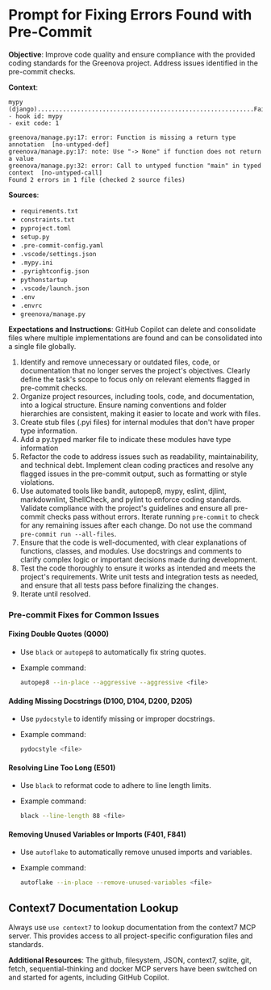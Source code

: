# Prompt for Fixing Errors Found with Pre-Commit

**Objective**: Improve code quality and ensure compliance with the provided
coding standards for the Greenova project. Address issues identified in the
pre-commit checks.

**Context**:

```fish
mypy (django)............................................................Failed
- hook id: mypy
- exit code: 1

greenova/manage.py:17: error: Function is missing a return type annotation  [no-untyped-def]
greenova/manage.py:17: note: Use "-> None" if function does not return a value
greenova/manage.py:32: error: Call to untyped function "main" in typed context  [no-untyped-call]
Found 2 errors in 1 file (checked 2 source files)
```

**Sources**:

- `requirements.txt`
- `constraints.txt`
- `pyproject.toml`
- `setup.py`
- `.pre-commit-config.yaml`
- `.vscode/settings.json`
- `.mypy.ini`
- `.pyrightconfig.json`
- `pythonstartup`
- `.vscode/launch.json`
- `.env`
- `.envrc`
- `greenova/manage.py`

**Expectations and Instructions**: GitHub Copilot can delete and consolidate
files where multiple implementations are found and can be consolidated into a
single file globally.

1. Identify and remove unnecessary or outdated files, code, or documentation
   that no longer serves the project's objectives. Clearly define the task's
   scope to focus only on relevant elements flagged in pre-commit checks.
2. Organize project resources, including tools, code, and documentation, into a
   logical structure. Ensure naming conventions and folder hierarchies are
   consistent, making it easier to locate and work with files.
3. Create stub files (.pyi files) for internal modules that don't have proper
   type information.
4. Add a py.typed marker file to indicate these modules have type information
5. Refactor the code to address issues such as readability, maintainability,
   and technical debt. Implement clean coding practices and resolve any flagged
   issues in the pre-commit output, such as formatting or style violations.
6. Use automated tools like bandit, autopep8, mypy, eslint, djlint,
   markdownlint, ShellCheck, and pylint to enforce coding standards. Validate
   compliance with the project's guidelines and ensure all pre-commit checks
   pass without errors. Iterate running `pre-commit` to check for any remaining
   issues after each change. Do not use the command
   `pre-commit run --all-files`.
7. Ensure that the code is well-documented, with clear explanations of
   functions, classes, and modules. Use docstrings and comments to clarify
   complex logic or important decisions made during development.
8. Test the code thoroughly to ensure it works as intended and meets the
   project's requirements. Write unit tests and integration tests as needed,
   and ensure that all tests pass before finalizing the changes.
9. Iterate until resolved.

### Pre-commit Fixes for Common Issues

#### Fixing Double Quotes (Q000)

- Use `black` or `autopep8` to automatically fix string quotes.
- Example command:

  ```bash
  autopep8 --in-place --aggressive --aggressive <file>
  ```

#### Adding Missing Docstrings (D100, D104, D200, D205)

- Use `pydocstyle` to identify missing or improper docstrings.
- Example command:

  ```bash
  pydocstyle <file>
  ```

#### Resolving Line Too Long (E501)

- Use `black` to reformat code to adhere to line length limits.
- Example command:

  ```bash
  black --line-length 88 <file>
  ```

#### Removing Unused Variables or Imports (F401, F841)

- Use `autoflake` to automatically remove unused imports and variables.
- Example command:

  ```bash
  autoflake --in-place --remove-unused-variables <file>
  ```

## Context7 Documentation Lookup

Always use `use context7` to lookup documentation from the context7 MCP server.
This provides access to all project-specific configuration files and standards.

**Additional Resources**: The github, filesystem, JSON, context7, sqlite, git,
fetch, sequential-thinking and docker MCP servers have been switched on and
started for agents, including GitHub Copilot.
